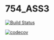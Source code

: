 # 754_ASS3

[![Build Status](https://travis-ci.com/iamkunalb/754_ASS3.svg?branch=master)](https://travis-ci.com/iamkunalb/754_ASS3)

[![codecov](https://codecov.io/gh/iamkunalb/754_ASS3/branch/master/graph/badge.svg)](https://codecov.io/gh/iamkunalb/754_ASS3)
